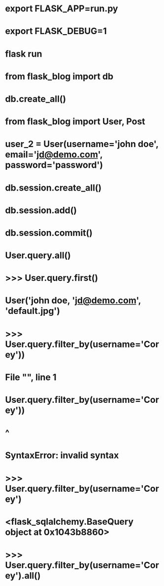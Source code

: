# export FLASK_APP=run.py
# export FLASK_DEBUG=1
# flask run
# from flask_blog import db
# db.create_all()
# from flask_blog import User, Post
# user_2 = User(username='john doe', email='jd@demo.com', password='password')
# db.session.create_all()
# db.session.add(<user>)
# db.session.commit()
# User.query.all()
# >>> User.query.first()
# User('john doe, 'jd@demo.com', 'default.jpg')
# >>> User.query.filter_by(username='Corey'))
#   File "<stdin>", line 1
#     User.query.filter_by(username='Corey'))
#                                           ^
# SyntaxError: invalid syntax
# >>> User.query.filter_by(username='Corey')
# <flask_sqlalchemy.BaseQuery object at 0x1043b8860>
# >>> User.query.filter_by(username='Corey').all()